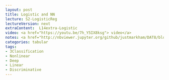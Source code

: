 ```yaml
---
layout: post
title: Logistic and NN
lecture: S2-LogisticReg
lectureVersion: next
extraContent:  L14extra-Logistic
video: <a href="https://youtu.be/7h_Y5IX8ksg"> video</a> 
notes: <a href="http://nbviewer.jupyter.org/github/justmarkham/DAT8/blob/master/notebooks/12_logistic_regression.ipynb"> code</a> + <a href="https://scikit-learn.org/stable/auto_examples/classification/plot_classifier_comparison.html"> compare classifiers </a> 
categories: tabular
tags:
- 3Classification
- Nonlinear
- Deep
- Linear
- Discriminative
---
```

